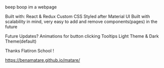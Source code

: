 beep boop im a webpage

Built with:
React & Redux
Custom CSS
Styled after Material UI
Built with scalability in mind, very easy to add and remove components(pages) in the future


Future Updates?
Animations for button clicking
Tooltips
Light Theme & Dark Theme(default)

Thanks Flatiron School !

https://benamatare.github.io/matare/

